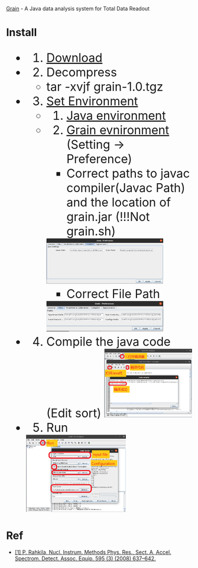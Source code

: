 

[Grain](https://trac.cc.jyu.fi/projects/grain) - A Java data analysis system for Total Data Readout


# Install
<font size=6>
  
  - 1. [Download](./Grain-code)
  - 2. Decompress
    - tar -xvjf grain-1.0.tgz
  - 3. [Set Environment](https://trac.cc.jyu.fi/projects/grain/wiki/GrainDocs)
    - 1. [Java environment](https://blog.csdn.net/m0_67401545/article/details/124090424) 
    - 2. [Grain evnironment](https://trac.cc.jyu.fi/projects/grain/wiki/GrainConfiguration) (Setting -> Preference) 
      - Correct paths to javac compiler(Javac Path) and the location of grain.jar (!!!Not grain.sh)
      <img src="./Fig/Compiler.png" width="80%" height="80%">
      
      - Correct File Path
      <img src="./Fig/File.png" width="80%" height="80%">
  - 4. Compile the java code (Edit sort)
       <img src="./Fig/Compile.png" width="60%" height="60%">
  
  - 5. Run
      <img src="./Fig/Run.png" width="60%" height="60%">

</font>  


# Ref
  - [[1] P. Rahkila, Nucl. Instrum. Methods Phys. Res., Sect. A, Accel. Spectrom. Detect.
Assoc. Equip. 595 (3) (2008) 637–642.](./Ref/Grain—A_Java_data_analysis_system_for_Total_Data_Readout.pdf)
